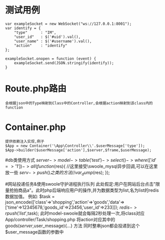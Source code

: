         
 #  测试用例 

    var exampleSocket = new WebSocket("ws://127.0.0.1:8001");
    var identify = {
        "type"      : "IM",
        "user_id"   : $('#uid').val(),
        "user_name" : $('#username').val(),
        "action"    : "identify"
    };

    exampleSocket.onopen = function (event) {
        exampleSocket.send(JSON.stringify(identify));
    }
    
# Route.php路由

    会根据json中的Type映射到Class中的Controller,会根据action映射到该class内的function
    
# Container.php
    提供依赖注入实现,例子
    $App = new Container('\App\Controller\\'.$userMessage['type']);
    $App->builder($userMessage['action'],$server,$frame,$userMessage);

#db类使用方式
     $server->model->table('test')
     ->select()
     ->where(['id'=>'1'])
     ->all(function ($res){
           //这里接受\swoole_mysql异步回调,可以在这里放一些 $serv->push()之类的方法
           // var_dump($res);
     });

#网站投递任务&使用swoole守护进程执行队列
    此处假定:用户在网站后台点击"限量抢拍商品a"。此时php后端响应用户的操作,并为数据类型为list,名为list的redis数据加值。
    例如:
        $task = json_encode(['class'=>'shopping','action'=>'goods','data'=>['time'=>12345678,'goods_id'=>23456,'user_id'=>233]]);
        $redis->rpush('list',$task);
    此时model-swoole就会每隔2秒处理一次,将class对应App/controller/Task/shopping.php 将action对应其中的goods($server,$user_message){...} 方法
       同时整串json都会投递到这个$user_message函数的参数中
       